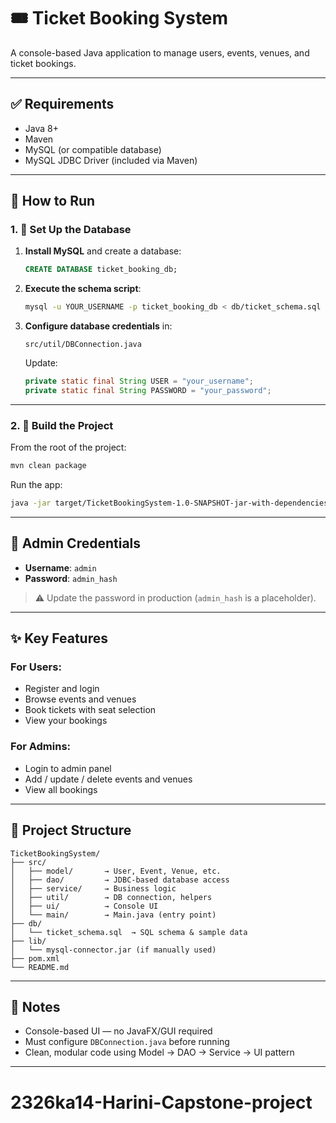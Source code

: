 # 🎟️ Ticket Booking System

A console-based Java application to manage users, events, venues, and ticket bookings.

---

## ✅ Requirements

- Java 8+
- Maven
- MySQL (or compatible database)
- MySQL JDBC Driver (included via Maven)

---

## 🚀 How to Run

### 1. 🔧 Set Up the Database

1. **Install MySQL** and create a database:

   ```sql
   CREATE DATABASE ticket_booking_db;
   ```

2. **Execute the schema script**:

   ```bash
   mysql -u YOUR_USERNAME -p ticket_booking_db < db/ticket_schema.sql
   ```

3. **Configure database credentials** in:

   ```
   src/util/DBConnection.java
   ```

   Update:
   ```java
   private static final String USER = "your_username";
   private static final String PASSWORD = "your_password";
   ```

---

### 2. 🧱 Build the Project

From the root of the project:

```bash
mvn clean package
```

Run the app:

```bash
java -jar target/TicketBookingSystem-1.0-SNAPSHOT-jar-with-dependencies.jar
```

---

## 👤 Admin Credentials

- **Username**: `admin`
- **Password**: `admin_hash`

> ⚠️ Update the password in production (`admin_hash` is a placeholder).

---

## ✨ Key Features

### For Users:
- Register and login
- Browse events and venues
- Book tickets with seat selection
- View your bookings

### For Admins:
- Login to admin panel
- Add / update / delete events and venues
- View all bookings

---

## 📁 Project Structure

```
TicketBookingSystem/
├── src/
│   ├── model/       → User, Event, Venue, etc.
│   ├── dao/         → JDBC-based database access
│   ├── service/     → Business logic
│   ├── util/        → DB connection, helpers
│   ├── ui/          → Console UI
│   └── main/        → Main.java (entry point)
├── db/
│   └── ticket_schema.sql  → SQL schema & sample data
├── lib/
│   └── mysql-connector.jar (if manually used)
├── pom.xml
└── README.md
```

---

## 📌 Notes

- Console-based UI — no JavaFX/GUI required
- Must configure `DBConnection.java` before running
- Clean, modular code using Model → DAO → Service → UI pattern

---
# 2326ka14-Harini-Capstone-project
